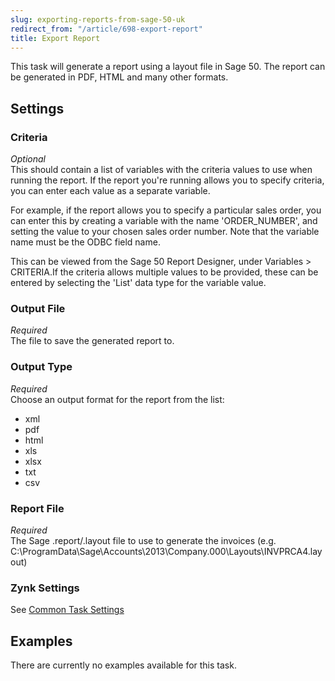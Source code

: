 ```yaml
---
slug: exporting-reports-from-sage-50-uk
redirect_from: "/article/698-export-report"
title: Export Report
---
```

This task will generate a report using a layout file in Sage 50. The report can be generated in PDF, HTML and many other formats.

## Settings
### Criteria
_Optional_  
This should contain a list of variables with the criteria values to use when running the report. If the report you're running allows you to specify criteria, you can enter each value as a separate variable. 

For example, if the report allows you to specify a particular sales order, you can enter this by creating a variable with the name 'ORDER_NUMBER', and setting the value to your chosen sales order number. Note that the variable name must be the ODBC field name. 

This can be viewed from the Sage 50 Report Designer, under Variables > CRITERIA.If the criteria allows multiple values to be provided, these can be  entered by selecting the 'List' data type for the variable value.

### Output File
_Required_  
The file to save the generated report to.

### Output Type
_Required_  
Choose an output format for the report from the list:	
 * xml
 * pdf
 * html
 * xls
 * xlsx
 * txt
 * csv

### Report File
_Required_  
The Sage .report/.layout file to use to generate the invoices (e.g. C:\ProgramData\Sage\Accounts\2013\Company.000\Layouts\INVPRCA4.layout)

### Zynk Settings
See [Common Task Settings](common-task-settings)

## Examples
There are currently no examples available for this task.
